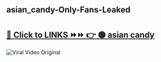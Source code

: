 
 ## asian_candy-Only-Fans-Leaked

# <h2><a href="https://clipsfans.com/asian_candy&ref=git">🔗 Click to LINKS ⏩⏩ 👉 🟢 asian candy </a></h2>

<a href="https://clipsfans.com/asian_candy&ref=git" rel="nofollow" data-target="animated-image.originalLink"><img src="https://i.ibb.co.com/xMMVF88/686577567.gif" alt="Viral Video Original" style="max-width: 100%; display: inline-block;" data-target="animated-image.originalImage"></a>
